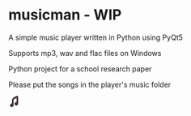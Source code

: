 # musicman - WIP
A simple music player written in Python using PyQt5

Supports mp3, wav and flac files on Windows

Python project for a school research paper

Please put the songs in the player's music folder

![ ](https://github.com/Davidschii/musicman/blob/master/assets/icon.png?raw=true)